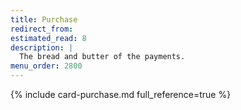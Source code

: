 ```yaml
---
title: Purchase
redirect_from:
estimated_read: 8
description: |
  The bread and butter of the payments.
menu_order: 2800
---
```


{% include card-purchase.md full_reference=true %}